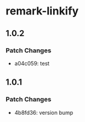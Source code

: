 # remark-linkify

## 1.0.2

### Patch Changes

- a04c059: test

## 1.0.1

### Patch Changes

- 4b8fd36: version bump
